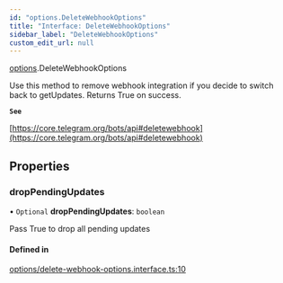```yaml
---
id: "options.DeleteWebhookOptions"
title: "Interface: DeleteWebhookOptions"
sidebar_label: "DeleteWebhookOptions"
custom_edit_url: null
---
```


[options](../modules/options.md).DeleteWebhookOptions

Use this method to remove webhook integration if you decide to switch back to
getUpdates. Returns True on success.

**`See`**

[https://core.telegram.org/bots/api#deletewebhook](https://core.telegram.org/bots/api#deletewebhook)

## Properties

### dropPendingUpdates

• `Optional` **dropPendingUpdates**: `boolean`

Pass True to drop all pending updates

#### Defined in

[options/delete-webhook-options.interface.ts:10](https://github.com/DeityLamb/telegramjs/blob/32b4cca/packages/common/lib/interfaces/options/delete-webhook-options.interface.ts#L10)
